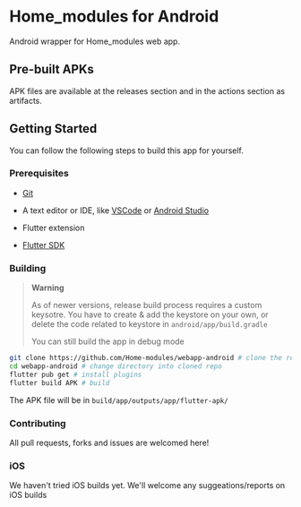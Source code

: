 # Home_modules for Android

Android wrapper for Home_modules web app.

## Pre-built APKs

APK files are available at the releases section and in the actions section as artifacts.

## Getting Started

You can follow the following steps to build this app for yourself.

### Prerequisites

- [Git](https://git-scm.com/)
- A text editor or IDE, like [VSCode](https://code.visualstudio.com/) or [Android Studio](https://developer.android.com/studio)
  
- Flutter extension

- [Flutter SDK](https://flutter.dev)

### Building

> **Warning**
>
> As of newer versions, release build process requires a custom keysotre. You have to create & add the keystore on your own, or delete the code related to keystore in `android/app/build.gradle`
>
> You can still build the app in debug mode

```sh
git clone https://github.com/Home-modules/webapp-android # clone the repo
cd webapp-android # change directory into cloned repo
flutter pub get # install plugins
flutter build APK # build
```

The APK file will be in `build/app/outputs/app/flutter-apk/`

### Contributing

All pull requests, forks and issues are welcomed here!

### iOS

We haven't tried iOS builds yet. We'll welcome any suggeations/reports on iOS builds
